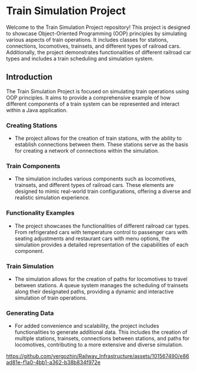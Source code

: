 # Train Simulation Project

Welcome to the Train Simulation Project repository! This project is designed to showcase Object-Oriented Programming (OOP) principles by simulating various aspects of train 
operations. It includes classes for stations, connections, locomotives, trainsets, and different types of railroad cars. Additionally, the project demonstrates functionalities of 
different railroad car types and includes a train scheduling and simulation system.

## Introduction
The Train Simulation Project is focused on simulating train operations using OOP principles. It aims to provide a comprehensive example of how different components of a train system can be represented and interact within a Java application.

### Creating Stations
- The project allows for the creation of train stations, with the ability to establish connections between them. These stations serve as the basis for creating a network of connections within the simulation.

### Train Components
- The simulation includes various components such as locomotives, trainsets, and different types of railroad cars. These elements are designed to mimic real-world train configurations, offering a diverse and realistic simulation experience.

### Functionality Examples
- The project showcases the functionalities of different railroad car types. From refrigerated cars with temperature control to passenger cars with seating adjustments and restaurant cars with menu options, the simulation provides a detailed representation of the capabilities of each component.

### Train Simulation
- The simulation allows for the creation of paths for locomotives to travel between stations. A queue system manages the scheduling of trainsets along their designated paths, providing a dynamic and interactive simulation of train operations.

### Generating Data
- For added convenience and scalability, the project includes functionalities to generate additional data. This includes the creation of multiple stations, trainsets, connections between stations, and paths for locomotives, contributing to a more extensive and diverse simulation.


https://github.com/yergozhin/Railway_Infrastructure/assets/101567490/e86ad81e-f1a0-4bb1-a362-b38b834f972e

